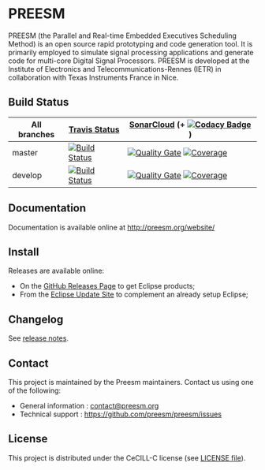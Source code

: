 PREESM
======

PREESM (the Parallel and Real-time Embedded Executives Scheduling Method) is an open source rapid prototyping and code generation tool. It is primarily employed to simulate signal processing applications and generate code for multi-core Digital Signal Processors. PREESM is developed at the Institute of Electronics and Telecommunications-Rennes (IETR) in collaboration with Texas Instruments France in Nice.


## Build Status

| All branches | [Travis Status](https://travis-ci.org/preesm/preesm) | [SonarCloud](https://sonarcloud.io/organizations/preesm-sonarcloud-org/projects) (+ [![Codacy Badge](https://api.codacy.com/project/badge/Grade/a67b6dbf9f6944558851b175bfffc1c3)](https://www.codacy.com/app/PreesmTeam/preesm?utm_source=github.com&amp;utm_medium=referral&amp;utm_content=preesm/preesm&amp;utm_campaign=Badge_Grade) ) |
| ------------- |  ------------- |    -------------  |
| master  |  [![Build Status](https://travis-ci.org/preesm/preesm.svg?branch=master)](https://travis-ci.org/preesm/preesm/branches)  | [![Quality Gate](https://sonarcloud.io/api/badges/gate?key=org.ietr.preesm:org.ietr.preesm.parent)](https://sonarcloud.io/dashboard/index/org.ietr.preesm:org.ietr.preesm.parent) [![Coverage](https://sonarcloud.io/api/badges/measure?key=org.ietr.preesm:org.ietr.preesm.parent&metric=coverage)](https://sonarcloud.io/component_measures?id=org.ietr.preesm:org.ietr.preesm.parent&metric=Coverage)  |
| develop  | [![Build Status](https://travis-ci.org/preesm/preesm.svg?branch=develop)](https://travis-ci.org/preesm/preesm/branches)  | [![Quality Gate](https://sonarcloud.io/api/badges/gate?key=org.ietr.preesm:org.ietr.preesm.parent:develop)](https://sonarcloud.io/dashboard/index/org.ietr.preesm:org.ietr.preesm.parent:develop) [![Coverage](https://sonarcloud.io/api/badges/measure?key=org.ietr.preesm:org.ietr.preesm.parent:develop&metric=coverage)](https://sonarcloud.io/component_measures?id=org.ietr.preesm:org.ietr.preesm.parent:develop&metric=Coverage) |

## Documentation

Documentation is available online at http://preesm.org/website/

## Install

Releases are available online:

*   On the [GitHub Releases Page](https://github.com/preesm/preesm/releases/) to get Eclipse products;
*   From the [Eclipse Update Site](http://preesm.insa-rennes.fr/repo/complete/) to complement an already setup Eclipse;

## Changelog

See [release notes](release_notes.md).

## Contact

This project is maintained by the Preesm maintainers. Contact us using one of the following:

*   General information : contact@preesm.org
*   Technical support : https://github.com/preesm/preesm/issues

## License

This project is distributed under the CeCILL-C license (see [LICENSE file](LICENSE)).
